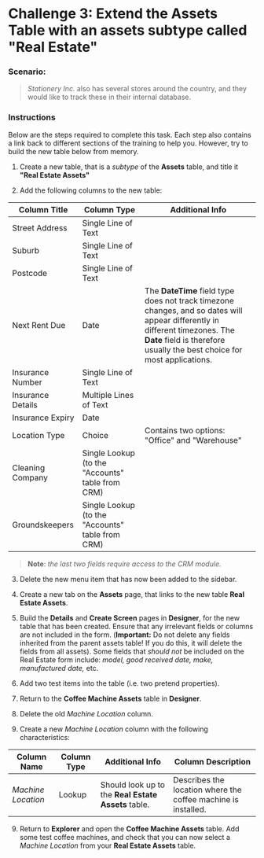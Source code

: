 # **Challenge 3:** Extend the Assets Table with an assets subtype called "Real Estate"
### Scenario:
> *Stationery Inc.* also has several stores around the country, and they would like to track these in their internal database.

### Instructions
Below are the steps required to complete this task. Each step also contains a link back to different sections of the training to help you. However, try to  build the new table below from memory.

1. Create a new table, that is a *subtype* of the **Assets** table, and title it **"Real Estate Assets"**

2. Add the following columns to the new table:

| Column Title | Column Type | Additional Info |
| --- | --- | --- |
| Street Address | Single Line of Text |
| Suburb | Single Line of Text |
| Postcode | Single Line of Text |
| Next Rent Due | Date | The **DateTime** field type does not track timezone changes, and so dates will appear differently in different timezones. The **Date** field is therefore usually the best choice for most applications.|
| Insurance Number | Single Line of Text |
| Insurance Details | Multiple Lines of Text |
| Insurance Expiry | Date |
| Location Type | Choice | Contains two options: "Office" and "Warehouse" |
| Cleaning Company | Single Lookup (to the "Accounts" table from CRM) |
| Groundskeepers | Single Lookup (to the "Accounts" table from CRM) |

> **Note**: *the last two fields require access to the CRM module.*

3. Delete the new menu item that has now been added to the sidebar.

4. Create a new tab on the **Assets** page, that links to the new table **Real Estate Assets**.

5. Build the **Details** and **Create Screen** pages in **Designer**, for the new table that has been created. Ensure that any irrelevant fields or columns are not included in the form. (**Important:** Do not delete any fields inherited from the parent assets table! If you do this, it will delete the fields from all assets). Some fields that *should not* be included on the Real Estate form include: *model, good received date, make, manufactured date,* etc.

5. Add two test items into the table (i.e. two pretend properties).

6. Return to the **Coffee Machine Assets** table in **Designer**.

7. Delete the old *Machine Location* column.

8. Create a new *Machine Location* column with the following characteristics:

| Column Name | Column Type | Additional Info | Column Description |
| --- | --- | --- | --- |
| *Machine Location* | Lookup | Should look up to the **Real Estate Assets** table. | Describes the location where the coffee machine is installed. |

9. Return to **Explorer** and open the **Coffee Machine Assets** table. Add some test coffee machines, and check that you can now select a *Machine Location* from your **Real Estate Assets** table.